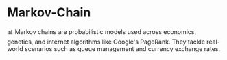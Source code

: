 # Markov-Chain
 📊 Markov chains are probabilistic models used across economics, genetics, and internet algorithms like Google's PageRank. They tackle real-world scenarios such as queue management and currency exchange rates. 
